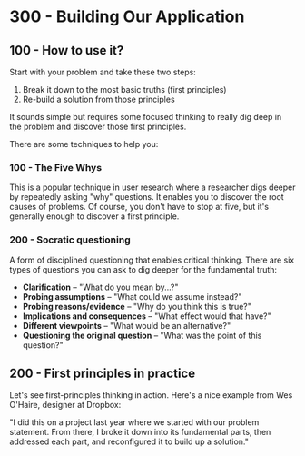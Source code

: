 # 300 - Building Our Application

## 100 - How to use it?
Start with your problem and take these two steps:

1) Break it down to the most basic truths (first principles)
2) Re-build a solution from those principles
   
It sounds simple but requires some focused thinking to really dig deep in the problem and discover those first principles. 

There are some techniques to help you:

### 100 - The Five Whys
This is a popular technique in user research where a researcher digs deeper by repeatedly asking "why" questions. It enables you to discover the root causes of problems. Of course, you don't have to stop at five, but it's generally enough to discover a first principle.

### 200 - Socratic questioning
A form of disciplined questioning that enables critical thinking. There are six types of questions you can ask to dig deeper for the fundamental truth:

- **Clarification** – "What do you mean by...?"
- **Probing assumptions** – "What could we assume instead?"
- **Probing reasons/evidence** – "Why do you think this is true?"
- **Implications and consequences** – "What effect would that have?"
- **Different viewpoints** – "What would be an alternative?"
- **Questioning the original question** – "What was the point of this question?"

## 200 - First principles in practice
Let's see first-principles thinking in action. Here's a nice example from Wes O'Haire, designer at Dropbox:

"I did this on a project last year where we started with our problem statement. From there, I broke it down into its fundamental parts, then addressed each part, and reconfigured it to build up a solution."

